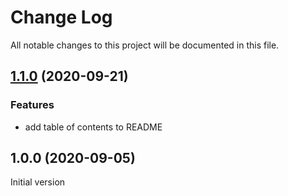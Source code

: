 # Change Log

All notable changes to this project will be documented in this file.

## [1.1.0](https://github.com/nflaig/loopback4-cosmosdb-retry/compare/v1.0.0...v1.1.0) (2020-09-21)

### Features

* add table of contents to README




## 1.0.0 (2020-09-05)

Initial version
